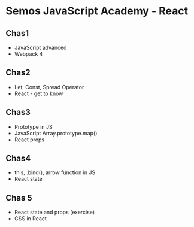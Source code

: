 # Semos JavaScript Academy - React

## Chas1

- JavaScript advanced
- Webpack 4

## Chas2

- Let, Const, Spread Operator
- React - get to know

## Chas3

- Prototype in JS
- JavaScript Array.prototype.map()
- React props

## Chas4

- this, .bind(), arrow function in JS
- React state

## Chas 5

- React state and props (exercise)
- CSS in React